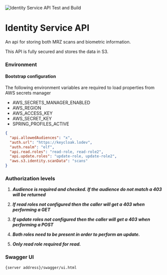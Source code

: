 ![Identity Service API Test and Build](https://github.com/DigitalPatterns/identity-service-api/workflows/Identity%20Service%20API%20Test%20and%20Build/badge.svg)

# Identity Service API

An api for storing both MRZ scans and biometric information.

This API is fully secured and stores the data in S3.

### Environment

#### Bootstrap configuration

The following environment variables are required to load properties from AWS secrets manager

* AWS_SECRETS_MANAGER_ENABLED
* AWS_REGION
* AWS_ACCESS_KEY
* AWS_SECRET_KEY
* SPRING_PROFILES_ACTIVE

```json
{
  "api.allowedAudiences": "x",
  "auth.url": "https://keycloak.lodev",
  "auth.realm": "elf",
  "api.read.roles": "read-role, read-role2",
  "api.update.roles": "update-role, update-role2",
  "aws.s3.identity.scanData": "scans"
}
```

### Authorization levels

1. ***Audience is required and checked. If the audience do not match a 403 will be returned***

2. ***If read roles not configured then the caller will get a 403 when performing a GET***

3. ***If update roles not configured then the caller will get a 403 when performing a POST***

4. ***Both roles need to be present in order to perform an update.***

5. ***Only read role required for read.***

### Swagger UI

```
{server address}/swagger/ui.html
```